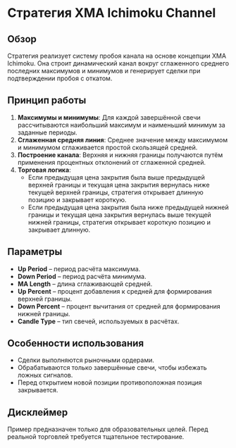 # Стратегия XMA Ichimoku Channel

## Обзор

Стратегия реализует систему пробоя канала на основе концепции XMA Ichimoku. Она строит динамический канал вокруг сглаженного среднего последних максимумов и минимумов и генерирует сделки при подтверждении пробоя с откатом.

## Принцип работы

1. **Максимумы и минимумы**: Для каждой завершённой свечи рассчитываются наибольший максимум и наименьший минимум за заданные периоды.
2. **Сглаженная средняя линия**: Среднее значение между максимумом и минимумом сглаживается простой скользящей средней.
3. **Построение канала**: Верхняя и нижняя границы получаются путём применения процентных отклонений от сглаженной средней.
4. **Торговая логика**:
   - Если предыдущая цена закрытия была выше предыдущей верхней границы и текущая цена закрытия вернулась ниже текущей верхней границы, стратегия открывает длинную позицию и закрывает короткую.
   - Если предыдущая цена закрытия была ниже предыдущей нижней границы и текущая цена закрытия вернулась выше текущей нижней границы, стратегия открывает короткую позицию и закрывает длинную.

## Параметры

- **Up Period** – период расчёта максимума.
- **Down Period** – период расчёта минимума.
- **MA Length** – длина сглаживающей средней.
- **Up Percent** – процент добавления к средней для формирования верхней границы.
- **Down Percent** – процент вычитания от средней для формирования нижней границы.
- **Candle Type** – тип свечей, используемых в расчётах.

## Особенности использования

- Сделки выполняются рыночными ордерами.
- Обрабатываются только завершённые свечи, чтобы избежать ложных сигналов.
- Перед открытием новой позиции противоположная позиция закрывается.

## Дисклеймер

Пример предназначен только для образовательных целей. Перед реальной торговлей требуется тщательное тестирование.
